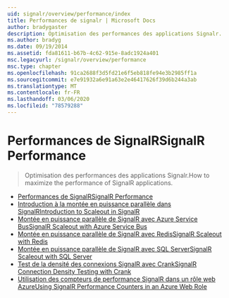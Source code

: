 ```yaml
---
uid: signalr/overview/performance/index
title: Performances de signalr | Microsoft Docs
author: bradygaster
description: Optimisation des performances des applications Signalr.
ms.author: bradyg
ms.date: 09/19/2014
ms.assetid: fda81611-b67b-4c62-915e-8adc1924a401
msc.legacyurl: /signalr/overview/performance
msc.type: chapter
ms.openlocfilehash: 91ca2688f3d5fd21e6f5eb818fe94e3b2985ff1a
ms.sourcegitcommit: e7e91932a6e91a63e2e46417626f39d6b244a3ab
ms.translationtype: MT
ms.contentlocale: fr-FR
ms.lasthandoff: 03/06/2020
ms.locfileid: "78579288"
---
```

# <a name="signalr-performance"></a><span data-ttu-id="390ad-103">Performances de SignalR</span><span class="sxs-lookup"><span data-stu-id="390ad-103">SignalR Performance</span></span>

> <span data-ttu-id="390ad-104">Optimisation des performances des applications Signalr.</span><span class="sxs-lookup"><span data-stu-id="390ad-104">How to maximize the performance of SignalR applications.</span></span>

- [<span data-ttu-id="390ad-105">Performances de SignalR</span><span class="sxs-lookup"><span data-stu-id="390ad-105">SignalR Performance</span></span>](signalr-performance.md)
- [<span data-ttu-id="390ad-106">Introduction à la montée en puissance parallèle dans SignalR</span><span class="sxs-lookup"><span data-stu-id="390ad-106">Introduction to Scaleout in SignalR</span></span>](scaleout-in-signalr.md)
- [<span data-ttu-id="390ad-107">Montée en puissance parallèle de SignalR avec Azure Service Bus</span><span class="sxs-lookup"><span data-stu-id="390ad-107">SignalR Scaleout with Azure Service Bus</span></span>](scaleout-with-windows-azure-service-bus.md)
- [<span data-ttu-id="390ad-108">Montée en puissance parallèle de SignalR avec Redis</span><span class="sxs-lookup"><span data-stu-id="390ad-108">SignalR Scaleout with Redis</span></span>](scaleout-with-redis.md)
- [<span data-ttu-id="390ad-109">Montée en puissance parallèle de SignalR avec SQL Server</span><span class="sxs-lookup"><span data-stu-id="390ad-109">SignalR Scaleout with SQL Server</span></span>](scaleout-with-sql-server.md)
- [<span data-ttu-id="390ad-110">Test de la densité des connexions SignalR avec Crank</span><span class="sxs-lookup"><span data-stu-id="390ad-110">SignalR Connection Density Testing with Crank</span></span>](signalr-connection-density-testing-with-crank.md)
- [<span data-ttu-id="390ad-111">Utilisation des compteurs de performance SignalR dans un rôle web Azure</span><span class="sxs-lookup"><span data-stu-id="390ad-111">Using SignalR Performance Counters in an Azure Web Role</span></span>](using-signalr-performance-counters-in-an-azure-web-role.md)
